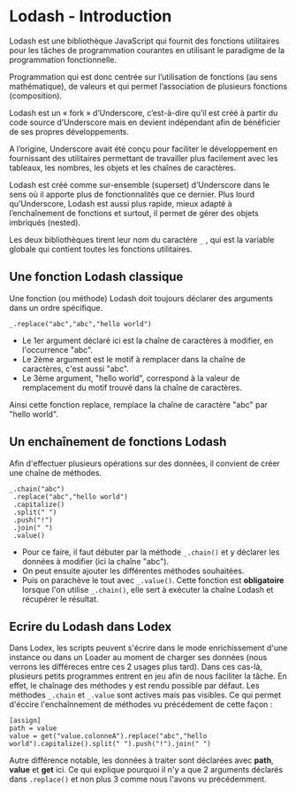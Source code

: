 # Lodash - Introduction

Lodash est une bibliothèque JavaScript qui fournit des fonctions utilitaires pour les tâches de programmation courantes en utilisant le paradigme de la programmation fonctionnelle.

Programmation qui est donc centrée sur l’utilisation de fonctions (au sens mathématique), de valeurs et qui permet l’association de plusieurs fonctions (composition).

Lodash est un « fork » d’Underscore, c’est-à-dire qu’il est créé à partir du code source d’Underscore mais en devient indépendant afin de bénéficier de ses propres développements. 

A l’origine, Underscore avait été conçu pour faciliter le développement en fournissant des utilitaires permettant de travailler plus facilement avec les tableaux, les nombres, les objets et les chaînes de caractères.

Lodash est créé comme sur-ensemble (superset) d’Underscore dans le sens où il apporte plus de fonctionnalités que ce dernier. Plus lourd qu’Underscore, Lodash est aussi plus rapide, mieux adapté à l’enchaînement de fonctions et surtout, il permet de gérer des objets imbriqués (nested).

Les deux bibliothèques tirent leur nom du caractère ```_``` , qui est la variable globale qui contient toutes les fonctions utilitaires.

## Une fonction Lodash classique

Une fonction (ou méthode) Lodash doit toujours déclarer des arguments dans un ordre spécifique.

```
_.replace("abc","abc","hello world")
```
* Le 1er argument déclaré ici est la chaîne de caractères à modifier, en l'occurrence "abc".
* Le 2ème argument est le motif à remplacer dans la chaîne de caractères, c'est aussi "abc".
* Le 3ème argument, "hello world", correspond à la valeur de remplacement du motif trouvé dans la chaîne de caractères.

Ainsi cette fonction replace, remplace la chaîne de caractère "abc" par "hello world".

## Un enchaînement de fonctions Lodash

Afin d'effectuer plusieurs opérations sur des données, il convient de créer une chaîne de méthodes.

```
_.chain("abc")
 .replace("abc","hello world")
 .capitalize()
 .split(" ")
 .push("!")
 .join(" ")
 .value()
```

* Pour ce faire, il faut débuter par la méthode ```_.chain()``` et y déclarer les données à modifier (ici la chaîne "abc").
* On peut ensuite ajouter les différentes méthodes souhaitées.
* Puis on parachève le tout avec ```_.value()```. Cette fonction est **obligatoire** lorsque l'on utilise ```_.chain()```, elle sert à exécuter la chaîne Lodash et récupérer le résultat.

## Ecrire du Lodash dans Lodex

Dans Lodex, les scripts peuvent s'écrire dans le mode enrichissement d'une instance ou dans un Loader au moment de charger ses données (nous verrons les différeces entre ces 2 usages plus tard).
Dans ces cas-là, plusieurs petits programmes entrent en jeu afin de nous faciliter la tâche.
En effet, le chaînage des méthodes y est rendu possible par défaut. Les méthodes ```_.chain``` et ```_.value``` sont actives mais pas visibles. Ce qui permet d'éccire l'enchaînnement de méthodes vu précédement de cette façon :
```
[assign]
path = value
value = get("value.colonneA").replace("abc","hello world").capitalize().split(" ").push("!").join(" ")
```
Autre différence notable, les données à traiter sont déclarées avec **path**, **value** et **get** ici.
Ce qui explique pourquoi il n'y a que 2 arguments déclarés dans ```.replace()``` et non plus 3 comme nous l'avons vu précédemment.

